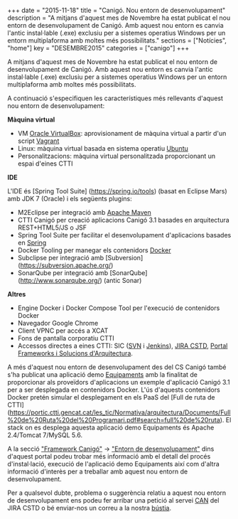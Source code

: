 +++
date        = "2015-11-18"
title       = "Canigó. Nou entorn de desenvolupament"
description = "A mitjans d'aquest mes de Novembre ha estat publicat el nou entorn de desenvolupament de Canigó. Amb aquest nou entorn es canvia l'antic instal·lable (.exe) exclusiu per a sistemes operatius Windows per un entorn multiplaforma amb moltes més possibilitats."
sections    = ["Notícies", "home"]
key         = "DESEMBRE2015"
categories  = ["canigo"]
+++

A mitjans d'aquest mes de Novembre ha estat publicat el nou entorn de desenvolupament de Canigó. Amb aquest nou entorn es canvia l'antic instal·lable (.exe) exclusiu per a sistemes operatius Windows per un entorn multiplaforma amb moltes més possibilitats.


A continuació s'especifiquen les característiques més rellevants d'aquest nou entorn de desenvolupament:

**Màquina virtual**

* VM [Oracle VirtualBox](https://www.virtualbox.org/): aprovisionament de màquina virtual a partir d'un script [Vagrant](https://www.vagrantup.com/)
* Linux: màquina virtual basada en sistema operatiu [Ubuntu](http://www.ubuntu.com/)
* Personalitzacions: màquina virtual personalitzada proporcionant un espai d'eines CTTI

**IDE**

L'IDE és [Spring Tool Suite] (https://spring.io/tools) (basat en Eclipse Mars) amb JDK 7 (Oracle) i els següents plugins:

* M2Eclipse per integració amb [Apache Maven](https://maven.apache.org/)
* CTTI Canigó per creació aplicacions Canigó 3.1 basades en arquitectura REST+HTML5/JS o JSF
* Spring Tool Suite per facilitar el desenvolupament d'aplicacions basades en [Spring](http://spring.io/projects)
* Docker Tooling per manegar els contenidors [Docker](https://www.docker.com/)
* Subclipse per integració amb [Subversion] (https://subversion.apache.org/)
* SonarQube per integració amb [SonarQube] (http://www.sonarqube.org/) (antic Sonar)

**Altres**

* Engine Docker i Docker Compose Tool per l'execució de contenidors Docker
* Navegador Google Chrome
* Client VPNC per accés a XCAT
* Fons de pantalla corporatiu CTTI
* Accessos directes a eines CTTI: SIC ([SVN](http://svn.intranet.gencat.cat) i [Jenkins](http://hudson.intranet.gencat.cat)), [JIRA CSTD](https://cstd.ctti.gencat.cat/), [Portal Frameworks i Solucions d'Arquitectura](http://canigo.ctti.gencat.cat/).


A més d'aquest nou entorn de desenvolupament des del CS Canigó també s'ha publicat una aplicació demo [Equipaments](https://github.com/gencat/equipaments) amb la finalitat de proporcionar als proveïdors d'aplicacions un exemple d'aplicació Canigó 3.1 per a ser desplegada en contenidors Docker. L'ús d'aquests contenidors Docker pretén simular el desplegament en els PaaS del [Full de ruta de CTTI] (https://portic.ctti.gencat.cat/les_tic/Normativa/arquitectura/Documents/Full%20de%20Ruta%20del%20Programari.pdf#search=full%20de%20ruta). El stack on es desplega aquesta aplicació demo Equipaments és Apache 2.4/Tomcat 7/MySQL 5.6.

A la secció ["Framework Canigó"](http://canigo.ctti.gencat.cat/canigo/) -> ["Entorn de desenvolupament"](http://canigo.ctti.gencat.cat/canigo/entorn-desenvolupament/) dins d'aquest portal podeu trobar més informació amb el detall del procés d'instal·lació, execució de l'aplicació demo Equipaments així com d'altra informació d'interès per a treballar amb aquest nou entorn de desenvolupament.

Per a qualsevol dubte, problema o suggerència relatiu a aquest nou entorn de desenvolupament ens podeu fer arribar una petició al servei [CAN](https://cstd.ctti.gencat.cat/jiracstd/browse/CAN) del JIRA CSTD o bé enviar-nos un correu a la nostra [bústia](mailto:oficina-tecnica.canigo.ctti@gencat.cat).
